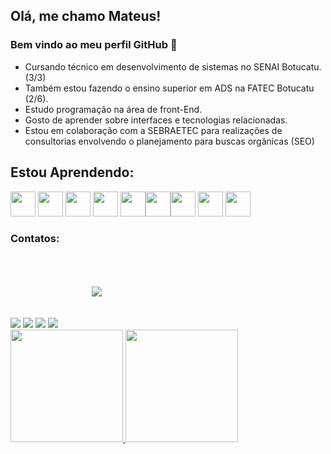 ## Olá, me chamo Mateus! 
### Bem vindo ao meu perfil GitHub 👋

- Cursando técnico em desenvolvimento de sistemas no SENAI Botucatu. (3/3)
- Também estou fazendo o ensino superior em ADS na FATEC Botucatu (2/6).
- Estudo programação na área de front-End.
- Gosto de aprender sobre interfaces e tecnologias relacionadas. 
- Estou em colaboração com a SEBRAETEC para realizações de consultorias envolvendo o planejamento para buscas orgânicas (SEO)
         
## Estou Aprendendo:

<img src="https://cdn.jsdelivr.net/gh/devicons/devicon/icons/html5/html5-original.svg" width="40" height="40"/> <img src="https://cdn.jsdelivr.net/gh/devicons/devicon/icons/css3/css3-original.svg" width="40" height="40"/> <img src="https://cdn.jsdelivr.net/gh/devicons/devicon/icons/bootstrap/bootstrap-original.svg" width="40" height="40"/> <img src="https://cdn.jsdelivr.net/gh/devicons/devicon/icons/figma/figma-original.svg" width="40" height="40"/> <img src="https://cdn.jsdelivr.net/gh/devicons/devicon/icons/git/git-original.svg" width="40" height="40"/><img src="https://cdn.jsdelivr.net/gh/devicons/devicon/icons/javascript/javascript-original.svg" width="40" height="40"/><img src="https://cdn.jsdelivr.net/gh/devicons/devicon/icons/jquery/jquery-original.svg" width="40" height="40"/> <img src="https://cdn.jsdelivr.net/gh/devicons/devicon/icons/googlecloud/googlecloud-original.svg" width="40"/> <img src="https://cdn.jsdelivr.net/gh/devicons/devicon/icons/mysql/mysql-original-wordmark.svg" width="40"/>
          
          
                              

### Contatos:

<div>
<a href="https://www.instagram.com/mateus_kmeliansky/" target="_blank"><img src="https://img.shields.io/badge/-Instagram-000000?style=for-the-badge&logo=instagram&logoColor=white" target="_blank"></a>
<a href = "mailto:contato@seu-usuário-aqui"><img src="https://img.shields.io/badge/Gmail-000000?style=for-the-badge&logo=gmail&logoColor=white" target="_blank"></a>
<a href="https://www.linkedin.com/in/mateus-vinicius-596460213/" target="_blank"><img src="https://img.shields.io/badge/-LinkedIn-000000?style=for-the-badge&logo=linkedin&logoColor=white" target="_blank"></a>
<a href="https://contate.me/mateus-kmeliansky" target="_blank"><img src="https://img.shields.io/badge/WhatsApp-000000?style=for-the-badge&logo=whatsapp&logoColor=white" target="_blank"></a>
<a href="https://www.tiktok.com/@mateuskmeliansky?lang=pt-BR" target="_blank"><img src="https://img.shields.io/badge/TikTok-000000?style=for-the-badge&logo=tiktok&logoColor=white" target="_blank" style="margin:50px;"></a>
</div>

<div>
<a href="https://github.com/kmeliansky">
<img height="180em" src="https://github-readme-stats.vercel.app/api/top-langs/?username=kmeliansky&layout=compact&langs_count=7&theme=dracula"/>
<img height="180em" src="https://github-readme-stats.vercel.app/api?username=kmeliansky&show_icons=true&theme=dracula&include_all_commits=true&count_private=true"/>
</div>
  
